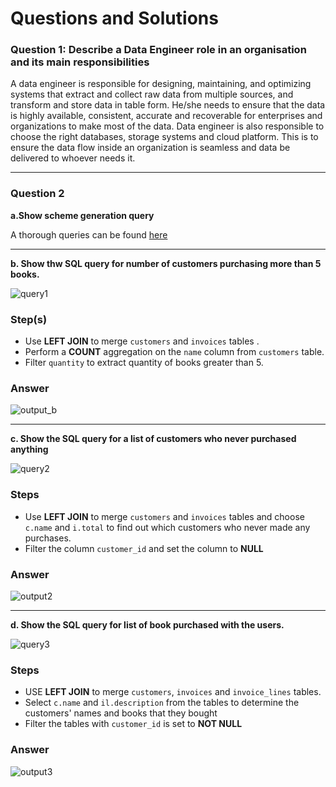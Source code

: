 # Questions and Solutions




### Question 1: Describe a Data Engineer role in an organisation and its main responsibilities
A data engineer is responsible for designing, maintaining, and optimizing systems that extract and collect raw data from multiple sources, and transform and store data in table form. He/she needs to ensure that the data is highly available, consistent, accurate and recoverable for enterprises and organizations to make most of the data. Data engineer is also responsible to choose the right databases, storage systems and cloud platform. This is to ensure the data flow inside an organization is seamless and data be delivered to whoever needs it. 


----

### Question 2



**a.Show scheme generation query**

A thorough queries can be found [here](https://github.com/khairahnh/data-questionnaire-de/blob/master/Question%202%20-%20SQL/database.sql)

----


**b. Show thw SQL query for number of customers purchasing more than 5 books.**


![query1](https://github.com/khairahnh/data-questionnaire-de/assets/100784629/b28960e9-7bba-4229-92f8-789f620ef214)


### **Step(s)**
- Use **LEFT JOIN** to merge `customers` and `invoices` tables .
- Perform a **COUNT** aggregation on the `name` column from `customers` table.
- Filter `quantity` to extract quantity of books greater than 5.

### **Answer**

![output_b](https://github.com/khairahnh/data-questionnaire-de/assets/100784629/f97e8651-0e20-4057-9047-62768001d56b)

----

**c. Show the SQL query for a list of customers who never purchased anything**


![query2](https://github.com/khairahnh/data-questionnaire-de/assets/100784629/14d5b4a4-f1f9-40b1-889c-beb07533d25a)


### **Steps**


- Use **LEFT JOIN** to merge `customers` and `invoices` tables and choose `c.name` and `i.total` to find out which customers who never made any purchases.
- Filter the column `customer_id` and set the column to **NULL**


### **Answer**
![output2](https://github.com/khairahnh/data-questionnaire-de/assets/100784629/5cd8b3c4-b467-4c22-9e4c-1ca9b070194f)



----

**d. Show the SQL query for list of book purchased with the users.**


![query3](https://github.com/khairahnh/data-questionnaire-de/assets/100784629/a8af60f6-7457-4f8c-9ee6-0f19fa16563f)


### **Steps**

- USE **LEFT JOIN** to merge `customers`, `invoices` and `invoice_lines` tables.
- Select `c.name` and `il.description` from the tables to determine the customers' names and books that they bought
- Filter the tables with `customer_id` is set to **NOT NULL** 

### **Answer**

![output3](https://github.com/khairahnh/data-questionnaire-de/assets/100784629/e0138cce-6701-467d-aa62-273463f7b549)



